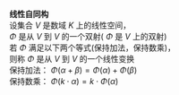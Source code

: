 **线性自同构**  
设集合 $V$ 是数域 $K$ 上的线性空间，  
$\Phi$ 是从 $V$ 到 $V$ 的一个双射( $\Phi$ 是 $V$ 上的双射)  
若 $\Phi$ 满足以下两个等式(保持加法，保持数乘)，  
则称 $\Phi$ 是从 $V$ 到 $V$ 的一个线性变换  
保持加法： $\Phi(\alpha+\beta)=\Phi(\alpha)  
+\Phi(\beta)$  
保持数乘： $\Phi(k\cdot\alpha)=k\cdot\Phi(\alpha)$  
